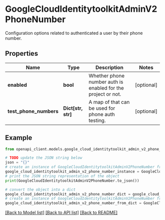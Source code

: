 # GoogleCloudIdentitytoolkitAdminV2PhoneNumber

Configuration options related to authenticated a user by their phone number.

## Properties

Name | Type | Description | Notes
------------ | ------------- | ------------- | -------------
**enabled** | **bool** | Whether phone number auth is enabled for the project or not. | [optional] 
**test_phone_numbers** | **Dict[str, str]** | A map of that can be used for phone auth testing. | [optional] 

## Example

```python
from openapi_client.models.google_cloud_identitytoolkit_admin_v2_phone_number import GoogleCloudIdentitytoolkitAdminV2PhoneNumber

# TODO update the JSON string below
json = "{}"
# create an instance of GoogleCloudIdentitytoolkitAdminV2PhoneNumber from a JSON string
google_cloud_identitytoolkit_admin_v2_phone_number_instance = GoogleCloudIdentitytoolkitAdminV2PhoneNumber.from_json(json)
# print the JSON string representation of the object
print(GoogleCloudIdentitytoolkitAdminV2PhoneNumber.to_json())

# convert the object into a dict
google_cloud_identitytoolkit_admin_v2_phone_number_dict = google_cloud_identitytoolkit_admin_v2_phone_number_instance.to_dict()
# create an instance of GoogleCloudIdentitytoolkitAdminV2PhoneNumber from a dict
google_cloud_identitytoolkit_admin_v2_phone_number_from_dict = GoogleCloudIdentitytoolkitAdminV2PhoneNumber.from_dict(google_cloud_identitytoolkit_admin_v2_phone_number_dict)
```
[[Back to Model list]](../README.md#documentation-for-models) [[Back to API list]](../README.md#documentation-for-api-endpoints) [[Back to README]](../README.md)


